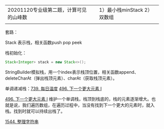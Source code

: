 |                                                              |      |                              |
| ------------------------------------------------------------ | ---- | ---------------------------- |
| 20201120专业级第二题，计算可见的山峰数                       |      | 1）最小栈minStack  2）双数组 |
|                                                              |      |                              |

套路：

Stack 表示栈，相关函数push pop peek

栈初始化：

```java
Stack<Integer> stack = new Stack<>();
```



StringBuilder模拟栈，用一个index表示栈顶位置，相关函数append、deleteCharAt（弹出栈顶元素）、charAt（获取栈顶元素）。

单调递减栈：[739. 每日温度](https://leetcode-cn.com/problems/daily-temperatures/)  [496. 下一个更大元素 I](https://leetcode-cn.com/problems/next-greater-element-i/) 



 [496. 下一个更大元素 I](https://leetcode-cn.com/problems/next-greater-element-i/) 维护一个单调栈，栈顶到栈底的，栈的元素逐渐增大。也就是说，我们遍历数组，在遍历过程中，当没有找到下一个更大的元素时，就入栈。找到时就可以持续出栈了。



[1544. 整理字符串](https://leetcode-cn.com/problems/make-the-string-great/)  

